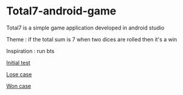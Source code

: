 # Total7-android-game

Total7 is a simple game application developed in android studio

Theme :  if the total sum is 7 when two dices are rolled then it's a win

Inspiration : run bts

[Initial test](images/Initial.png)

[Lose case](images/Lose.png)

[Won case](images/Won.png)